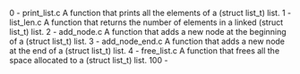 0 - print_list.c
	A function that prints all the elements of a (struct list_t) list.
1 - list_len.c
	A function that returns the number of elements in a linked (struct list_t) list.
2 - add_node.c
	A function that adds a new node at the beginning of a (struct list_t) list.
3 - add_node_end.c
	A function that adds a new node at the end of a (struct list_t) list.
4 - free_list.c
	A function that frees all the space allocated to a (struct list_t) list.
100 -
